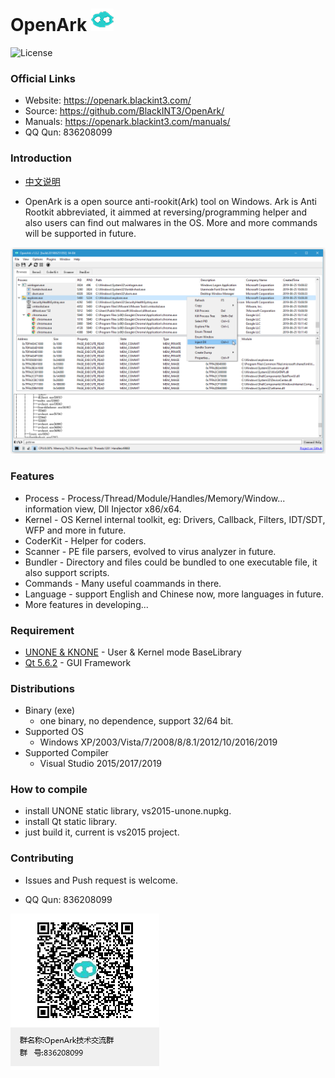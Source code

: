 # OpenArk ![image](doc/resources/logo.png)

![License](https://img.shields.io/badge/License-LGPL-green.svg)

### Official Links
* Website: https://openark.blackint3.com/
* Source: https://github.com/BlackINT3/OpenArk/
* Manuals: https://openark.blackint3.com/manuals/
* QQ Qun: 836208099

### Introduction
* [中文说明](https://github.com/BlackINT3/OpenArk/blob/master/doc/README-zh.md)

* OpenArk is a open source anti-rookit(Ark) tool on Windows. Ark is Anti Rootkit abbreviated, it aimmed at reversing/programming helper and also users can find out malwares in the OS. More and more commands will be supported in future.

![image](doc/resources/snapshot-en-v102.png)

### Features
* Process - Process/Thread/Module/Handles/Memory/Window... information view, Dll Injector x86/x64.
* Kernel - OS Kernel internal toolkit, eg: Drivers, Callback, Filters, IDT/SDT, WFP and more in future.
* CoderKit - Helper for coders.
* Scanner - PE file parsers, evolved to virus analyzer in future.
* Bundler - Directory and files could be bundled to one executable file, it also support scripts.
* Commands - Many useful coammands in there.
* Language - support English and Chinese now, more languages in future.
* More features in developing...

### Requirement
* [UNONE & KNONE](https://github.com/BlackINT3/none) - User & Kernel mode BaseLibrary
* [Qt 5.6.2](https://download.qt.io/official_releases/qt/5.6/5.6.2/) - GUI Framework

### Distributions
* Binary (exe)
  * one binary, no dependence, support 32/64 bit.
* Supported OS
  * Windows XP/2003/Vista/7/2008/8/8.1/2012/10/2016/2019
* Supported Compiler
  * Visual Studio 2015/2017/2019

### How to compile
* install UNONE static library, vs2015-unone.nupkg.
* install Qt static library.
* just build it, current is vs2015 project.

### Contributing
  * Issues and Push request is welcome.

  * QQ Qun: 836208099

  ![](doc/resources/qq-qun.png)